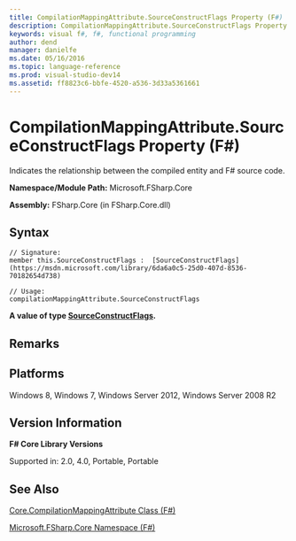 ```yaml
---
title: CompilationMappingAttribute.SourceConstructFlags Property (F#)
description: CompilationMappingAttribute.SourceConstructFlags Property (F#)
keywords: visual f#, f#, functional programming
author: dend
manager: danielfe
ms.date: 05/16/2016
ms.topic: language-reference
ms.prod: visual-studio-dev14
ms.assetid: ff8823c6-bbfe-4520-a536-3d33a5361661 
---
```


# CompilationMappingAttribute.SourceConstructFlags Property (F#)

Indicates the relationship between the compiled entity and F# source code.

**Namespace/Module Path:** Microsoft.FSharp.Core

**Assembly:** FSharp.Core (in FSharp.Core.dll)


## Syntax

```
// Signature:
member this.SourceConstructFlags :  [SourceConstructFlags](https://msdn.microsoft.com/library/6da6a0c5-25d0-407d-8536-70182654d738)

// Usage:
compilationMappingAttribute.SourceConstructFlags
```

**A value of type [SourceConstructFlags](https://msdn.microsoft.com/library/6da6a0c5-25d0-407d-8536-70182654d738).**
## Remarks

## Platforms
Windows 8, Windows 7, Windows Server 2012, Windows Server 2008 R2


## Version Information
**F# Core Library Versions**

Supported in: 2.0, 4.0, Portable, Portable




## See Also
[Core.CompilationMappingAttribute Class &#40;F&#35;&#41;](Core.CompilationMappingAttribute-Class-%5BFSharp%5D.md)

[Microsoft.FSharp.Core Namespace &#40;F&#35;&#41;](Microsoft.FSharp.Core-Namespace-%5BFSharp%5D.md)

